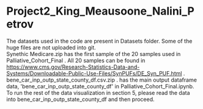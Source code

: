 # Project2_King_Meausoone_Nalini_Petrov
The datasets used in the code are present in Datasets folder. Some of the huge files are not uploaded into git.    
Synethic Medicare.zip has the first sample of the 20 samples used in Palliative_Cohort_Final . 
All 20 samples can be found in https://www.cms.gov/Research-Statistics-Data-and-Systems/Downloadable-Public-Use-Files/SynPUFs/DE_Syn_PUF.html .   
bene_car_inp_outp_state_county_df.csv.zip . has the main output dataframe data, 'bene_car_inp_outp_state_county_df'  in Palliative_Cohort_Final.ipynb. To run the rest of the data visualization in section 5, please read the data into bene_car_inp_outp_state_county_df and then proceed.   
